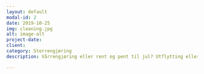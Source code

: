 ```yaml
---
layout: default
modal-id: 2
date: 2019-10-25
img: cleaning.jpg
alt: image-alt
project-date: 
client: 
category: Storrengjøring
description: Vårrengjøring eller rent og pent til jul? Utflytting eller innflytting? Vi gjør hele huset pent og rent til den nye sesongen eller til du flytter ut eller inn i ny bolig.

---
```

